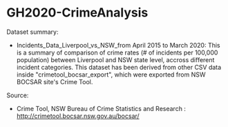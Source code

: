 # GH2020-CrimeAnalysis

Dataset summary:
- Incidents_Data_Liverpool_vs_NSW_from April 2015 to March 2020:
 This is a summary of comparison of crime rates (# of incidents per 100,000 population) between Liverpool and NSW state level, accross different incident categories.
 This dataset has been derived from other CSV data inside "crimetool_bocsar_export", which were exported from NSW BOCSAR site's Crime Tool.


Source:
- Crime Tool, NSW Bureau of Crime Statistics and Research : http://crimetool.bocsar.nsw.gov.au/bocsar/
